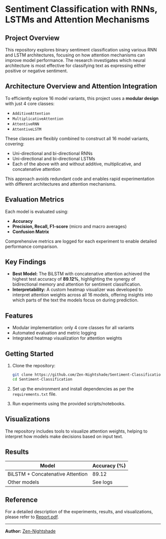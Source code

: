 # Sentiment Classification with RNNs, LSTMs and Attention Mechanisms

## Project Overview

This repository explores binary sentiment classification  using various RNN and LSTM architectures, focusing on how attention mechanisms can improve model performance. The research investigates which neural architecture is most effective for classifying text as expressing either positive or negative sentiment.

## Architecture Overview and Attention Integration

To efficiently explore 16 model variants, this project uses a **modular design** with just 4 core classes:
- `AdditiveAttention`
- `MultiplicativeAttention`
- `AttentiveRNN`
- `AttentiveLSTM`

These classes are flexibly combined to construct all 16 model variants, covering:
- Uni-directional and bi-directional RNNs
- Uni-directional and bi-directional LSTMs
- Each of the above with and without additive, multiplicative, and concatenative attention

This approach avoids redundant code and enables rapid experimentation with different architectures and attention mechanisms.

## Evaluation Metrics

Each model is evaluated using:
- **Accuracy**
- **Precision, Recall, F1-score** (micro and macro averages)
- **Confusion Matrix**

Comprehensive metrics are logged for each experiment to enable detailed performance comparison.

## Key Findings

- **Best Model:** The BiLSTM with concatenative attention achieved the highest test accuracy of **89.12%**, highlighting the synergy of bidirectional memory and attention for sentiment classification.
- **Interpretability:** A custom heatmap visualizer was developed to interpret attention weights across all 16 models, offering insights into which parts of the text the models focus on during prediction.

## Features

- Modular implementation: only 4 core classes for all variants
- Automated evaluation and metric logging
- Integrated heatmap visualization for attention weights

## Getting Started

1. Clone the repository:
    ```bash
    git clone https://github.com/Zen-Nightshade/Sentiment-Classification.git
    cd Sentiment-Classification
    ```
2. Set up the environment and install dependencies as per the `requirements.txt` file.

3. Run experiments using the provided scripts/notebooks.

## Visualizations

The repository includes tools to visualize attention weights, helping to interpret how models make decisions based on input text.

## Results

| Model                           | Accuracy (%) |
|----------------------------------|--------------|
| BiLSTM + Concatenative Attention | 89.12        |
| Other models                    | See logs     |

## Reference

For a detailed description of the experiments, results, and visualizations, please refer to [Report.pdf](https://github.com/Zen-Nightshade/Sentiment-Classification/blob/main/Report.pdf).

---

**Author:** [Zen-Nightshade](https://github.com/Zen-Nightshade)
